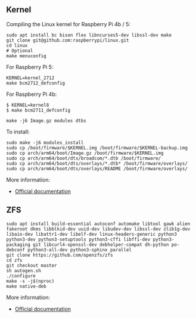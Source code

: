 
## Kernel

Compiling the Linux kernel for Raspberry Pi 4b / 5:

```
sudo apt install bc bison flex libncurses5-dev libssl-dev make
git clone git@github.com:raspberrypi/linux.git
cd linux
# Optional
make menuconfig
```

For Raspberry Pi 5:

```
KERNEL=kernel_2712
make bcm2712_defconfig
```

For Raspberry Pi 4b:

```
$ KERNEL=kernel8
$ make bcm2711_defconfig
```

```
make -j6 Image.gz modules dtbs
```

To install:

```
sudo make -j6 modules_install
sudo cp /boot/firmware/$KERNEL.img /boot/firmware/$KERNEL-backup.img
sudo cp arch/arm64/boot/Image.gz /boot/firmware/$KERNEL.img
sudo cp arch/arm64/boot/dts/broadcom/*.dtb /boot/firmware/
sudo cp arch/arm64/boot/dts/overlays/*.dtb* /boot/firmware/overlays/
sudo cp arch/arm64/boot/dts/overlays/README /boot/firmware/overlays/
```

More information:
- [Official documentation](https://www.raspberrypi.com/documentation/computers/linux_kernel.html#cross-compile-the-kernel)

## ZFS

```
sudo apt install build-essential autoconf automake libtool gawk alien fakeroot dkms libblkid-dev uuid-dev libudev-dev libssl-dev zlib1g-dev libaio-dev libattr1-dev libelf-dev linux-headers-generic python3 python3-dev python3-setuptools python3-cffi libffi-dev python3-packaging git libcurl4-openssl-dev debhelper-compat dh-python po-debconf python3-all-dev python3-sphinx parallel
git clone https://github.com/openzfs/zfs
cd zfs
git checkout master
sh autogen.sh
./configure
make -s -j$(nproc)
make native-deb
```

More information:
- [Official documentation](https://openzfs.github.io/openzfs-docs/Developer%20Resources/Building%20ZFS.html)
